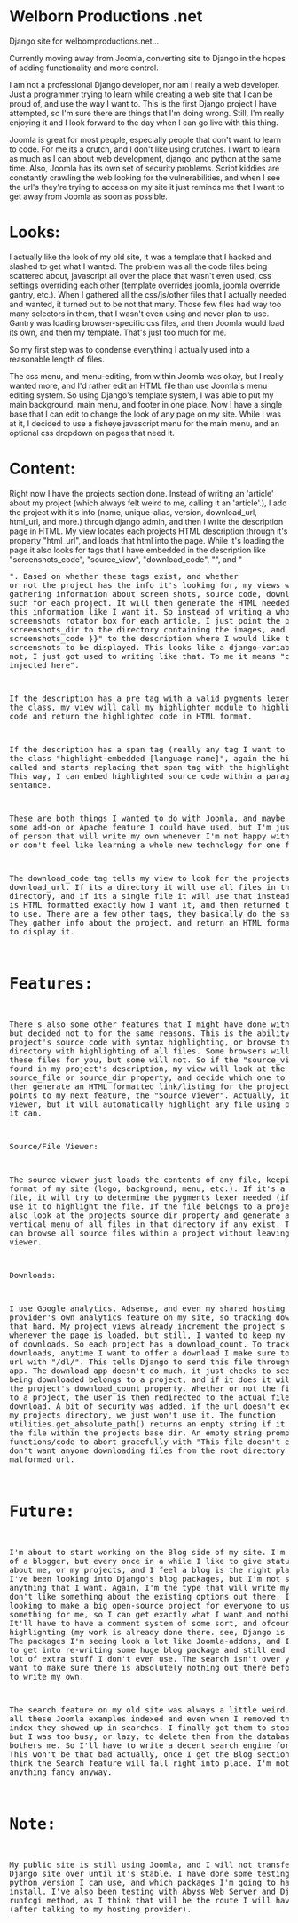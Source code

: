 Welborn Productions .net
========================

Django site for welbornproductions.net...


Currently moving away from Joomla, converting site to Django in the hopes of adding functionality and more control.

I am not a professional Django developer, nor am I really a web developer. Just a programmer trying to learn while
creating a web site that I can be proud of, and use the way I want to. This is the first Django project I have attempted,
so I'm sure there are things that I'm doing wrong. Still, I'm really enjoying it and I look forward to the day when I can
go live with this thing.

Joomla is great for most people, especially people that don't want to learn to code. For me its a crutch, and I don't like
using crutches. I want to learn as much as I can about web development, django, and python at the same time.
Also, Joomla has its own set of security problems. Script kiddies are constantly crawling the web looking for the vulnerabilities,
and when I see the url's they're trying to access on my site it just reminds me that I want to get away from Joomla as soon as possible.

Looks:
======

I actually like the look of my old site, it was a template that I hacked and slashed to get what I wanted.
The problem was all the code files being scattered about, javascript all over the place that wasn't even used,
css settings overriding each other (template overrides joomla, joomla override gantry, etc.).
When I gathered all the css/js/other files that I actually needed and wanted, it turned out to be not that many.
Those few files had way too many selectors in them, that I wasn't even using and never plan to use.
Gantry was loading browser-specific css files, and then Joomla would load its own, and then my template.
That's just too much for me. 

So my first step was to condense everything I actually used into a reasonable length
of files.

The css menu, and menu-editing, from within Joomla was okay, but I really wanted more, and I'd rather edit an HTML file
than use Joomla's menu editing system. So using Django's template system, I was able to put my main background, main menu, and
footer in one place. Now I have a single base that I can edit to change the look of any page on my site. While I was at it, I decided
to use a fisheye javascript menu for the main menu, and an optional css dropdown on pages that need it.


Content:
========

Right now I have the projects section done. Instead of writing an 'article' about my project (which always felt weird to me, 
calling it an 'article'.), I add the project with it's info (name, unique-alias, version, download_url, html_url, and more.) through
django admin, and then I write the description page in HTML. My view locates each projects HTML description through it's property 
"html_url", and loads that html into the page. While it's loading the page it also looks for tags that I have embedded in the description
like "screenshots_code", "source_view", "download_code", "<span class='highlight-embedded python'>", and "<pre class='python'>".
Based on whether these tags exist, and whether or not the project has the info it's looking for, my views will start gathering information
about screen shots, source code, downloads, and such for each project. It will then generate the HTML needed to display this information
like I want it. So instead of writing a whole screenshots rotator box for each article, I just point the projects screenshots_dir to the
directory containing the images, and add "{{ screenshots_code }}" to the description where I would like the screenshots to be displayed.
This looks like a django-variable but it's not, I just got used to writing like that. To me it means "code will be injected here".

If the description has a pre tag with a valid pygments lexer name as the class, my view will call my highlighter module to highlight all
the code and return the highlighted code in HTML format. 

If the description has a span tag (really any tag I want to use) with the class "highlight-embedded [language name]", again the highlighter
is called and starts replacing that span tag with the highlighted content. This way, I can embed highlighted source code within a paragraph or
sentance.

These are both things I wanted to do with Joomla, and maybe there was some add-on or Apache feature I could have used, but I'm just the type
of person that will write my own whenever I'm not happy with something, or don't feel like learning a whole new technology for one feature.

The download_code tag tells my view to look for the projects download_url. If its a directory it will use all files in that directory, and if
its a single file it will use that instead. This info is HTML formatted exactly how I want it, and then returned to the view to use. There
are a few other tags, they basically do the same thing. They gather info about the project, and return an HTML formatted string to display it.


Features:
=========

There's also some other features that I might have done with Joomla, but decided not to for the same reasons. This is the ability to view my project's
source code with syntax highlighting, or browse the source directory with highlighting of all files. Some browsers will highlight these files
for you, but some will not. So if the "source_view" tag is found in my project's description, my view will look at the projects source_file or 
source_dir property, and decide which one to use. It will then generate an HTML formatted link/listing for the project page that points to my 
next feature, the "Source Viewer". Actually, it's a file viewer, but it will automatically highlight any file using pygments if it can.


Source/File Viewer:

The source viewer just loads the contents of any file, keeping the format of my site (logo, background, menu, etc.). If it's a source code file,
it will try to determine the pygments lexer needed (if any), and use it to highlight the file. If the file belongs to a project,
It will also look at the projects source_dir property and generate a css vertical menu of all files in that directory if any exist. 
This way, you can browse all source files within a project without leaving the source viewer. 


Downloads:

I use Google analytics, Adsense, and even my shared hosting provider's own analytics feature on my site, so tracking downloads isn't that hard.
My project views already increment the project's view_count whenever the page is loaded, but still,
I wanted to keep my own record of downloads. So each project has a download_count. To track the downloads, 
anytime I want to offer a download I make sure to start the url with "/dl/". This tells Django to send this file through my Download app. 
The download app doesn't do much, it just checks to see if the file being downloaded belongs to a project, and if it does it will increment 
the project's download_count property. Whether or not the file belongs to a project, the user is then redirected to the actual file for
download. A bit of security was added, if the url doesn't exist within my projects directory, we just won't use it. The function 
utilities.get_absolute_path() returns an empty string if it can't locate the file within the projects base dir. An empty string prompts all other
functions/code to abort gracefully with "This file doesn't exist.".
I don't want anyone downloading files from the root directory through some malformed url.


Future:
=======

I'm about to start working on the Blog side of my site. I'm not much of a blogger, but every once in a while I like to give status updates about
me, or my projects, and I feel a blog is the right place to do it. I've been looking into Django's blog packages, but I'm not seeing anything
that I want. Again, I'm the type that will write my own If I don't like something about the existing options out there. I'm not looking to make
a big open-source project for everyone to use. Just something for me, so I can get exactly what I want and nothing else. It'll have to have a
comment system of some sort, and ofcourse code highlighting (my work is already done there. see, Django is awesome.). The packages I'm seeing look
a lot like Joomla-addons, and I don't want to get into re-writing some huge blog package and still end up with a lot of extra stuff I don't even
use. The search isn't over yet though, I want to make sure there is absolutely nothing out there before I decide to write my own.


The search feature on my old site was always a little weird. It had all these Joomla examples indexed and even when I removed them from the index
they showed up in searches. I finally got them to stop showing up but I was too busy, or lazy, to delete them from the database. It bothers me. So
I'll have to write a decent search engine for my site. This won't be that bad actually, once I get the Blog section done I think the Search feature
will fall right into place. I'm not going for anything fancy anyway. 
 

Note:
=====
My public site is still using Joomla, and I will not transfer the Django site over until it's stable. I have done some testing to see what python
version I can use, and which packages I'm going to have to install. I've also been testing with Abyss Web Server and Django's runfcgi method, as I
think that will be the route I will have to take (after talking to my hosting provider).
